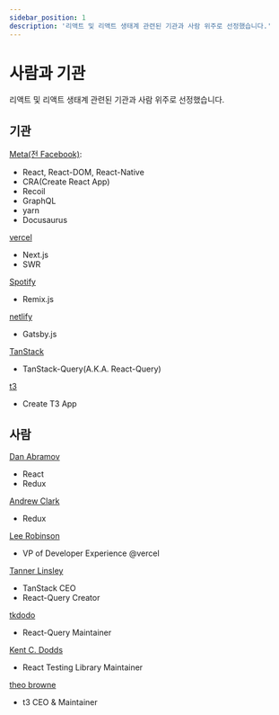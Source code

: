 ```yaml
---
sidebar_position: 1
description: '리액트 및 리액트 생태계 관련된 기관과 사람 위주로 선정했습니다.'
---
```


# 사람과 기관

리액트 및 리액트 생태계 관련된 기관과 사람 위주로 선정했습니다.

## 기관

[Meta(전 Facebook)](https://about.meta.com/ko/):

- React, React-DOM, React-Native
- CRA(Create React App)
- Recoil
- GraphQL
- yarn
- Docusaurus

[vercel](https://vercel.com/)

- Next.js
- SWR
<!-- SvelteKit, Nuxt, Turbo(TurboRepo, TurboPack) -->

[Spotify](https://www.spotify.com/kr-ko/premium/)

- Remix.js

[netlify](https://www.netlify.com/)

- Gatsby.js

[TanStack](https://tanstack.com/)

- TanStack-Query(A.K.A. React-Query)

[t3](https://create.t3.gg/)

- Create T3 App

## 사람

[Dan Abramov](https://overreacted.io/)

- React
- Redux

[Andrew Clark](https://github.com/acdlite)

- Redux

[Lee Robinson](https://leerob.io/)

- VP of Developer Experience @vercel

[Tanner Linsley](https://tannerlinsley.com/)

- TanStack CEO
- React-Query Creator

[tkdodo](https://tkdodo.eu/blog)

- React-Query Maintainer

[Kent C. Dodds](https://kentcdodds.com/)

- React Testing Library Maintainer

[theo browne](https://www.youtube.com/@t3dotgg)

- t3 CEO & Maintainer

<!-- [Fireship(Jeff Delaney)]() -->
<!-- Builder.io & Qwik -->
<!-- Steve Builder.io CEO -->
<!-- Rich Harris Svelte & SvelteKit -->
<!-- ryan dahl node, deno, -->
<!-- goggle firebase, angular, golang -->
<!-- evan you vue, vite https://evanyou.me/  -->
